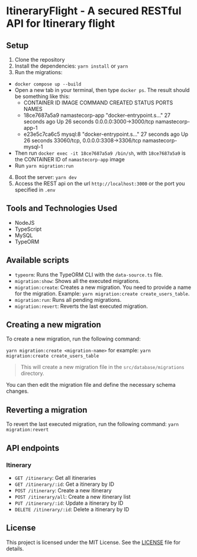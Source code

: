 # ItineraryFlight - A secured RESTful API for Itinerary flight

## Setup

1. Clone the repository
2. Install the dependencies: `yarn install` or `yarn`
3. Run the migrations:
  - `docker compose up --build`
  - Open a new tab in your terminal, then type `docker ps`. The result should be something like this:
      + CONTAINER ID   IMAGE             COMMAND                  CREATED          STATUS          PORTS                               NAMES
      + 18ce7687a5a9   namastecorp-app   "docker-entrypoint.s…"   27 seconds ago   Up 26 seconds   0.0.0.0:3000->3000/tcp              namastecorp-app-1
      + e23e5c7ca6c5   mysql:8           "docker-entrypoint.s…"   27 seconds ago   Up 26 seconds   33060/tcp, 0.0.0.0:3308->3306/tcp   namastecorp-mysql-1
  - Then run `docker exec -it 18ce7687a5a9 /bin/sh`, with `18ce7687a5a9` is the CONTAINER ID of `namastecorp-app` image
  - Run `yarn migration:run`
4. Boot the server: `yarn dev`
5. Access the REST api on the url `http://localhost:3000` or the port you specified in `.env`

## Tools and Technologies Used
- NodeJS
- TypeScript
- MySQL
- TypeORM

## Available scripts

- `typeorm`: Runs the TypeORM CLI with the `data-source.ts` file.
- `migration:show`: Shows all the executed migrations.
- `migration:create`: Creates a new migration. You need to provide a name for the migration. Example: `yarn migration:create create_users_table`.
- `migration:run`: Runs all pending migrations.
- `migration:revert`: Reverts the last executed migration.

## Creating a new migration

To create a new migration, run the following command:

`yarn migration:create <migration-name>` for example: `yarn migration:create create_users_table`

> This will create a new migration file in the `src/database/migrations` directory.

You can then edit the migration file and define the necessary schema changes.

## Reverting a migration

To revert the last executed migration, run the following command: `yarn migration:revert`

## API endpoints

### Itinerary

- `GET /itinerary`: Get all itineraries
- `GET /itinerary/:id`: Get a itinerary by ID
- `POST /itinerary`: Create a new itinerary 
- `POST /itinerary/all`: Create a new itinerary list
- `PUT /itinerary/:id`: Update a itinerary by ID 
- `DELETE /itinerary/:id`: Delete a itinerary by ID 

## License

This project is licensed under the MIT License. See the [LICENSE](LICENSE) file for details.





